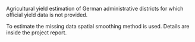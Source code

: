 Agricultural yield estimation of German administrative districts for which official yield data is not provided.

To estimate the missing data spatial smoothing method is used. Details are inside the project report.
